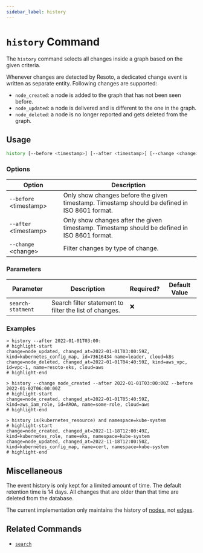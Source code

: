 ```yaml
---
sidebar_label: history
---
```


# `history` Command

The `history` command selects all changes inside a graph based on the given criteria.

Whenever changes are detected by Resoto, a dedicated change event is written as separate entity. Following changes are supported:

- `node_created`: a node is added to the graph that has not been seen before.
- `node_updated`: a node is delivered and is different to the one in the graph.
- `node_deleted`: a node is no longer reported and gets deleted from the graph.

## Usage

```bash
history [--before <timestamp>] [--after <timestamp>] [--change <change>] [search-statement]
```

### Options

| Option                    | Description                                                                                   |
| ------------------------- | --------------------------------------------------------------------------------------------- |
| `--before` &lt;timestamp> | Only show changes before the given timestamp. Timestamp should be defined in ISO 8601 format. |
| `--after` &lt;timestamp>  | Only show changes after the given timestamp. Timestamp should be defined in ISO 8601 format.  |
| `--change` &lt;change>    | Filter changes by type of change.                                                             |

### Parameters

| Parameter         | Description                                            | Required? | Default Value |
| ----------------- | ------------------------------------------------------ | --------- | ------------- |
| `search-statment` | Search filter statement to filter the list of changes. | ❌        |               |

### Examples

```shell title="Show all nodes changed in the last hour"
> history --after 2022-01-01T03:00:
# highlight-start
​change=node_updated, changed_at=2022-01-01T03:00:59Z, kind=kubernetes_config_map, id=73616434 name=leader, cloud=k8s
​change=node_deleted, changed_at=2022-01-01T04:40:59Z, kind=aws_vpc, id=vpc-1, name=resoto-eks, cloud=aws
# highlight-end
```

```shell title="Show all nodes created on 1.1.2022 between 03:00 and 06:00 (UTC)"
> history --change node_created --after 2022-01-01T03:00:00Z --before 2022-01-02T06:00:00Z
# highlight-start
​change=node_created, changed_at=2022-01-01T05:40:59Z, kind=aws_iam_role, id=AROA, name=some-role, cloud=aws
# highlight-end
```

```shell title="Show all changes to kubernetes resources in the kube-system namespace"
> history is(kubernetes_resource) and namespace=kube-system
# highlight-start
​change=node_created, changed_at=2022-11-18T12:00:49Z, kind=kubernetes_role, name=eks, namespace=kube-system
​change=node_updated, changed_at=2022-11-18T12:00:50Z, kind=kubernetes_config_map, name=cert, namespace=kube-system
# highlight-end
```

## Miscellaneous

The event history is only kept for a limited amount of time. The default retention time is 14 days. All changes that are older than that time are deleted from the database.

The current implementation only maintains the history of [nodes](../../../concepts/asset-inventory-graph/index.md#nodes), not [edges](../../../concepts/asset-inventory-graph/index.md#edges).

## Related Commands

- [`search`](./search.md)
